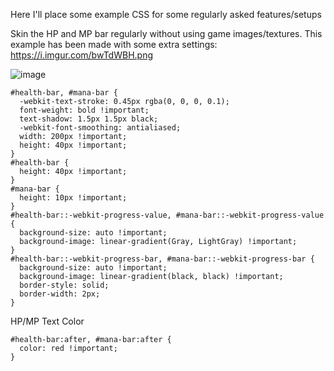Here I'll place some example CSS for some regularly asked features/setups

Skin the HP and MP bar regularly without using game images/textures. This example has been made with some extra settings: https://i.imgur.com/bwTdWBH.png

![image](https://user-images.githubusercontent.com/4972345/130081199-4d786dc1-b1ca-4fe2-a05c-af425b9a71d2.png)

    #health-bar, #mana-bar {
      -webkit-text-stroke: 0.45px rgba(0, 0, 0, 0.1);
      font-weight: bold !important;
      text-shadow: 1.5px 1.5px black;
      -webkit-font-smoothing: antialiased;
      width: 200px !important;
      height: 40px !important;
    }
    #health-bar {
      height: 40px !important;
    }
    #mana-bar {
      height: 10px !important;
    }
    #health-bar::-webkit-progress-value, #mana-bar::-webkit-progress-value {
      background-size: auto !important;
      background-image: linear-gradient(Gray, LightGray) !important;
    }
    #health-bar::-webkit-progress-bar, #mana-bar::-webkit-progress-bar {
      background-size: auto !important;
      background-image: linear-gradient(black, black) !important;
      border-style: solid;
      border-width: 2px;
    }

HP/MP Text Color

    #health-bar:after, #mana-bar:after {
      color: red !important;
    }
